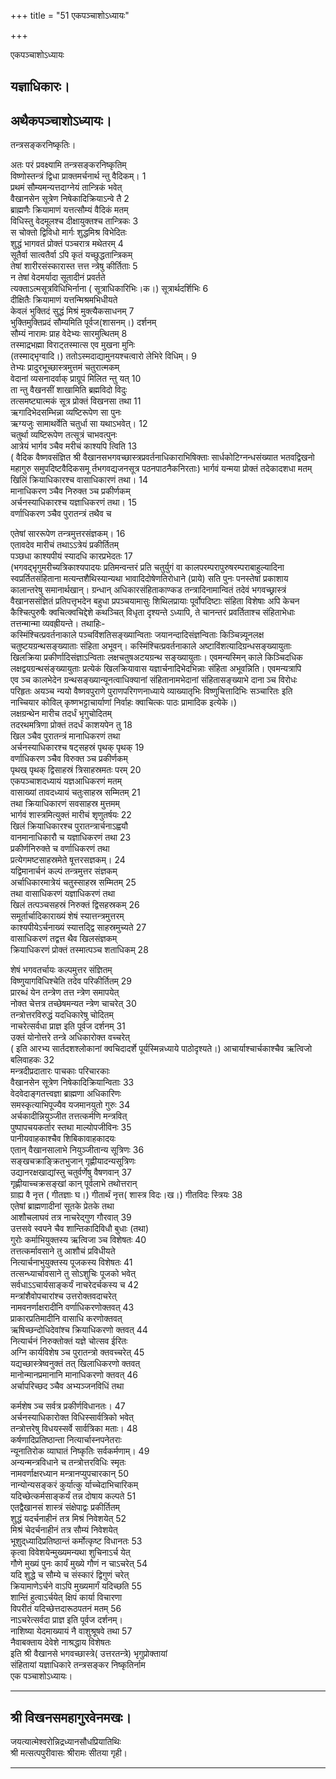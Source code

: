 +++
title = "51 एकपञ्चाशोऽध्यायः"

+++





एकपञ्चाशोऽध्यायः  




यज्ञाधिकारः।  
------------  
अथैकपञ्चाशोऽध्यायः।  
--------------------------  
तन्त्रसङ्करनिष्कृतिः।  
  
अतः परं प्रवक्ष्यामि तन्त्रसङ्करनिष्कृतिम्  
विष्णोस्तन्त्रं द्विधा प्राक्तमर्चनार्थ न्तु वैदिकम्। 1  
प्रथमं सौम्यमन्यत्तदाग्नेयं तान्त्रिकं भवेत्  
वैखानसेन सूत्रेण निषेकादिक्रियाऽन्वे तै 2  
ब्राह्मणैः क्रियामाणं यत्तत्सौम्यं वैदिकं मतम्  
विधिस्तु वेदमूलश्च दीक्षायुक्तश्च तान्त्रिकः 3  
स चोक्तो द्विविधो मार्गः शुद्धमिश्र विभेदितः  
शुद्धं भागवतं प्रोक्तं पञ्चरात्र मथेतरम् 4  
सूतैर्वा सात्वतैर्वा ऽपि कृतं यच्छुद्धतान्त्रिकम्  
तेषां शारीरसंस्कारास्त त्तत्त न्त्रेषु कीर्तिताः 5  
न तेषां वेदमर्यादा सूतादीनं प्रवर्तते  
त्यक्ताऽत्मसूत्रविधिभिर्नाना ( सूत्राधिकारिभिः।क।) सूत्रार्थदर्शिभिः 6  
दीक्षितैः क्रियामाणं यत्तन्मिश्रमभिधीयते  
केवलं भुक्तिदं सुद्धं मिश्रं मुक्त्यैकसाधनम् 7  
भुक्तिमुक्तिप्रदं सौम्यमिति पूर्वज(शासनम्।) दर्शनम्  
सौम्यं नारामः प्राह वेदेभ्यः सारमुत्थितम् 8  
तस्माद्रभह्मा विराट्तस्मात्स एव मुखना मुनिः  
(तस्माद्भृग्वादि।) ततोऽस्मदाद्यामुनयश्चत्वारो लेभिरे विधिम्। 9  
तेभ्यः प्रादुरभूच्छास्त्रमुत्तमं चतुरात्मकम्  
वेदानां व्यसनादर्वाक् प्राग्रूपं मिलित न्तु यत् 10  
ता न्तु वैखनसीं शाखामिति ब्रह्मविदो विदुः  
तत्समष्ट्यात्मकं सूत्र प्रोक्तं विखनसा तथा 11  
ऋगादिभेदसम्भिन्ना व्यष्टिरूपेण सा पुनः  
ऋग्यजुः सामाथर्वेति चतुर्धा सा यथाऽभवेत्। 12  
चतुर्था व्यष्टिरूपेण तत्सूत्रं चाभवत्पुनः  
आत्रेयं भार्गव ञ्चैव मरीचं काश्यपि त्विति 13  
( वैदिक वैष्णवसंज्ञित श्री वैखानसभगवच्छास्त्रप्रवर्तनाधिकाराभिषिक्ताः सार्धकोटिग्नन्धसंख्यात भतवद्विखनो  
महागुरु समुपदिष्टवैदिकसमू र्तभगवद्यजनसूत्र पठनपाठनैकनिरताः) भार्गवं यन्मया प्रोक्तं तदेकादशधा मतम्  
खिलिं क्रियाधिकारश्च वासाधिकारणं तथा। 14  
मानाधिकरण ञ्चैव निरुक्त ञ्च प्रकीर्णकम्  
अर्चनस्याधिकारश्च यज्ञाधिकरणं तथा। 15  
वर्णाधिकरण ञ्चैव पुरातन्त्रं तथैव च  
  
  
एतेषां साररूपेण तन्त्रमुत्तरसंज्ञकम्। 16  
एतावदेव मारीचं तथाऽऽत्रेयं प्रकीर्तितम्  
पञ्छधा काश्यपीयं स्यादधि कारप्रभेदतः 17  
(भगवद्भृगुमरीच्यत्रिकाश्यपादयः प्रतिमन्वन्तरं प्रति चतुर्युगं वा कालपरम्परापुरुषरम्पराबाहुल्यादिना  
स्वप्रर्तितसंहिताना मत्यन्तशैथिस्यान्यथा भावादिदोषेणतिरोधाने (प्राये) सति पुनः पनस्तेषां प्रकाशाय  
कालान्तरेषु समानार्थखान्। ग्रन्धान् अधिकारसंहिताकाण्कड तन्त्रादिनामान्वितं तदेवं भगवच्छ्रास्त्रं  
वैखानससंज्ञितं प्रतिपत्तृभदेन बहुधा प्रपञ्चयामासुः शिथिलप्रायाः पूर्वोपदिष्टाः संहिता विशेषाः अपि केचन  
कैश्चित्पुरुषैः क्वचित्क्वचिद्देशे कथञ्चित् विधृता दृश्यन्ते ऽध्यापि, ते चानन्तरं प्रवर्तिताश्च संहिताभेधाः  
तत्तन्मान्मा व्यवह्रीयन्ते। तथाहिः-  
कस्मिंश्चित्प्रवर्तनाकाले पञ्चविंशतिसङ्‌ख्यान्विताः जयानन्दादिसंज्ञन्विताः किञ्चिन्न्यूनलक्ष  
चतुष्टयग्रन्थसङ्ख्याताः संहिता अभूवन्। कस्मिंश्चित्प्रवर्तनाकाले अष्टाविंशत्यादिग्रन्धसङ्ख्यायुताः  
खिलक्रिया प्रकीर्णादिसंज्ञाऽन्विताः लक्षचतुषअटयग्रन्थ सङ्ख्यायुताः। एवमन्यस्मिन् काले किञ्चिदधिक  
लक्षद्वयग्रन्थसंङ्ख्यायुताः प्रत्येकं खिलक्रियावास यज्ञार्चनादिभेदभिन्नाः संहिता अभूवन्निति। एवमन्यत्रापि  
एव ञ्च कालभेदेन ग्रन्थसङ्ख्यान्यूनत्वाधिक्यानां संहितानामभेदानां संहितासङ्ख्याभे दाना ञ्च विरोधः  
परिहृतः अयञ्च न्ययो वैष्णवपुराणे पुराणपरिगणनाध्याये व्याख्यातृभिः विष्णुचित्तादिभिः सञ्चारितः इति  
नाच्चियार कोविल् कृष्णभट्टाचार्याणां निर्वाहः क्वाचित्कः पाठः प्रामादिक इत्येके।)  
लक्षग्रन्थेन मारीच तदर्धं भृगुचोदितम्  
तदरथमत्रिणा प्रोक्तं तदर्धं काशयपेन तु 18  
खिल ञ्चैव पुरातन्त्रं मानाधिकरणं तथा  
अर्चनस्याधिकारश्च षट्सहस्रं पृथक् पृथक् 19  
वर्णाधिकरण ञ्चैव विरुक्त ञ्च प्रकीर्णकम्  
पृथख् पृथक् द्विसाहस्रं त्रिसाहस्रमतः परम् 20  
एकपञ्चाशदध्यायं यज्ञआधिकरणं मतम्  
वासाख्यां तावदध्यायं चतुःसाहस्र सम्मितम् 21  
तथा क्रियाधिकारणं सवसाहस्र मुत्तमम्  
भार्गवं शास्त्रमित्युक्तं मारीचं शृणुतर्षयः 22  
खिलं क्रियाधिकारश्च पुरातन्त्रार्चनाऽह्वयौ  
वानमानाधिकारौ च यज्ञाधिकरणं तथा 23  
प्रकीर्णनिरुक्ते च वर्णाधिकरणं तथा  
प्रत्येगमष्टसाहस्रमेते षूत्तरसज्ञकम्। 24  
यद्विमानार्चनं कल्पं तन्त्रमुत्तर संज्ञकम्  
अर्चाधिकारमात्रेयं चतुस्साहस्र सम्मितम् 25  
तथा वासाधिकरणं यज्ञाधिकरणं तथा  
खिलं तत्पञ्चसहस्रं निरुक्तं द्विसहस्रकम् 26  
समूर्तार्चादिकाराख्यं शेषं स्यात्तन्त्रमुत्तरम्  
काश्यपीयेऽर्चनाख्यं स्यात्तद्द्वि साहस्रमुच्यते 27  
वासाधिकरणं तद्वत्त थैव खिलसंज्ञकम्  
क्रियाधिकरणं प्रोक्तं तस्मात्पञ्च शताधिकम् 28  
  
  
शेषं भगवतर्चायः कल्पमुत्तर संज्ञितम्  
विष्णुयागविधिश्चेति तदेव परिकीर्तितम् 29  
प्रारब्धं येन तन्त्रेण तत्त न्त्रेण समापयेत्  
नोक्त चेत्तत्र तच्छेषमन्यत न्त्रेण चाचरेत् 30  
तन्त्रोत्तरविरुद्धं यदधिकारेषु चोदितम्  
नाचरेत्सर्वधा प्राज्ञ इति पूर्वज दर्शनम् 31  
उक्तं योनोत्तरे तन्त्रे अधिकारोक्त वच्चरेत्  
( इति आरभ्य सार्तदशश्लोकानां क्वचिदादर्शे पूर्यस्मिन्नध्याये पाठोदृश्यते।) आचार्याश्चार्चकाश्चैव ऋत्विजो  
बलिवाहकः 32  
मन्त्रदीप्रदातारः पाचकाः परिचारकाः  
वैखानसेन सूत्रेण निषेकादिक्रियान्विताः 33  
वेदवेदाङ्गतत्त्वज्ञा ब्राह्मणा अधिकारिणः  
समस्कृत्याभिपूज्यैव यजमानयुतो गुरुः 34  
अर्चकादीन्नियुञ्जीत तत्तत्कर्मणि मन्त्रवित्  
पुष्पापचयकर्तार स्तथा माल्योपजीविनः 35  
पानीयवाहकाश्चैव शिबिकावाहकादयः  
एतान् वैखानसालाभे नियुञ्जीतान्य सूत्रिणः 36  
सङ्खचक्राङ्क्रितभुजान् गृह्णीयादन्यसूत्रिणः  
उद्यानरक्षखाद्यांस्तु चतुर्वर्णेषु वैषणवान् 37  
गृह्णीयाच्चक्रसङ्खां कान् पूर्वलाभे तथोत्तरान्  
ग्राह्य वै नृत्त ( गीतज्ञाः घ।) गीतार्थं नृत्त( शास्त्र विदः।ख।) गीतविदः स्त्रियः 38  
एतेषां ब्राह्मणादीनां सूतके प्रेतके तथा  
आशौचलाघवं तत्र नाचरेद्गुण गौरवात् 39  
उत्तसवे स्वपने चैव शान्तिकादिविधौ बुधाः (तथा)  
गुरोः कर्माभियुक्तस्य ऋत्विजा ञ्च विशेषतः 40  
तत्तत्कर्मावसाने तु आशौचं प्रविधीयते  
नित्यार्चनाभुयुक्तस्य पूजकस्य विशेषतः 41  
तत्सन्ध्यार्चावसाने तु सोऽशुचिः पूजको भवेत्  
सर्वधाऽऽचार्यसाङ्कर्यं नाचरेदर्चकस्य च 42  
मन्त्रांशैवोपचारांश्च उत्तरोक्तवदाचरेत्  
नामवनर्णाक्षरादीनि वर्णाधिकरणोक्तवत् 43  
प्राकारप्रतिमादीनि वासाधि करणोक्तवत्  
ऋषिच्छन्दोधिदेवांश्च क्रियाधिकरणो क्तवत् 44  
नित्यार्चनं निरुक्तोक्तं यज्ञे चोत्सव ईरितः  
अग्नि कार्यविशेष ञ्च पुरातन्त्रो क्तवच्चरेत् 45  
यद्यच्छास्त्रेष्वनुक्तं तत् खिलाधिकरणो क्तवत्  
मानोन्मानप्रमानानि मानाधिकरणो क्तवत् 46  
अर्चापरिच्छद ञ्चैव अभ्यञ्जनविधिं तथा  
  
  
कर्मशेष ञ्च सर्वत्र प्रकीर्णविधानतः। 47  
अर्चनस्याधिकारोक्त विधिस्सार्वत्रिको भवेत्  
तन्त्रोत्तरेषु विधयस्सर्वे सार्वत्रिका मताः। 48  
कर्षणादिप्रतिष्ठान्ता नित्यार्चास्नपनेतराः  
न्यूनातिरोक व्याघातं निष्कृतिः सर्वकर्मणाम्। 49  
अन्यन्मन्त्रविधाने च तन्त्रोत्तरविधिः स्मृतः  
नामवर्णाक्षरध्यान मन्त्रानप्युपचारकान् 50  
नान्योन्यसङ्करं कुर्यात्कु र्याच्चेदाभिचारिकम्  
यदिच्छेत्कर्मसाङ्कर्यं तन्न दोषाय कल्पते 51  
एतद्वैखानसं शास्त्रं संक्षेपाद्वः प्रकीर्तितम्  
शुद्धं यदर्चनाहीनं तत्र मिश्रं निवेशयेत् 52  
मिश्रं चेदर्चनाहीनं तत्र सौम्यं निवेशयेत्  
भूशुद्‌ध्यादिप्रतिष्ठान्तं कर्मोत्कृष्ट विधानतः 53  
कृत्वा विवेशयेन्मुख्यमन्यथा शुचिनाऽर्च येत्  
गौणे मुख्यं पुनः कार्यं मुख्ये गौणं न चाऽचरेत् 54  
यदि शुद्धे च सौम्ये च संस्कारं द्विगुणं चरेत्  
क्रियामाणेऽर्चने वाऽपि मुख्यमार्गं यदिच्छति 55  
शान्तिं हुत्वाऽर्चयेत् क्षिपं कार्या विचारणा  
विपरीतं यदिच्छेत्तदारूठपतनं मतम् 56  
नाऽचरेत्सर्वदा प्राज्ञ इति पूर्वज दर्शनम्।  
नाशिष्या येदमाख्यायं नै वाशुश्रूषवे तथा 57  
नैवाबक्ताय देवेशे नाश्रद्धाय विशेषतः  
इति श्री वैखानसे भगवच्छास्त्रे( उत्तरतन्त्रे) भृगुप्रोक्तायां  
संहितायां यज्ञाधिकारे तन्त्रसङ्कर निष्कृतिर्नाम  
एक पञ्चाशोऽध्यायः।  

------------------------------------------------------------------------

श्री विखनसमहागुरवेनमखः।  
---------------------------  
जयत्यात्मेश्वरोन्निद्रध्यानसौधप्रियातिथिः  
श्री मत्सत्पपुरीवासः श्रीरामः सीतया गृही।  

------------------------------------------------------------------------

  

  
